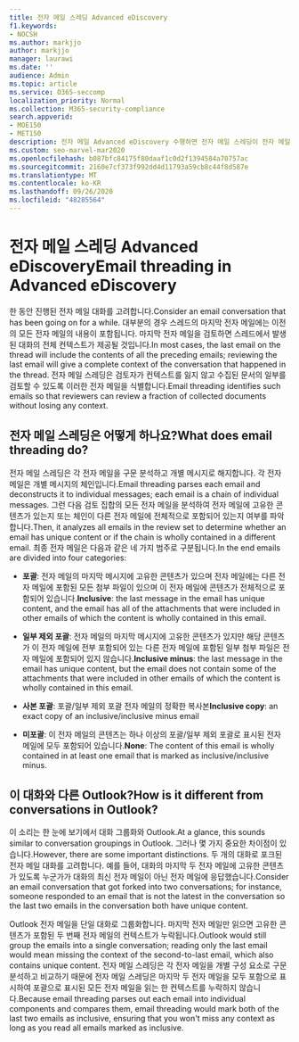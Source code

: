 ```yaml
---
title: 전자 메일 스레딩 Advanced eDiscovery
f1.keywords:
- NOCSH
ms.author: markjjo
author: markjjo
manager: laurawi
ms.date: ''
audience: Admin
ms.topic: article
ms.service: O365-seccomp
localization_priority: Normal
ms.collection: M365-security-compliance
search.appverid:
- MOE150
- MET150
description: 전자 메일 Advanced eDiscovery 수행하면 전자 메일 스레딩이 전자 메일 대화를 구문 분석하고 각 메시지를 서로 다른 범주로 구분합니다.
ms.custom: seo-marvel-mar2020
ms.openlocfilehash: b087bfc84175f80daaf1c0d2f1394584a70757ac
ms.sourcegitcommit: 2160e7cf373f992dd4d11793a59cb8c44f8d587e
ms.translationtype: MT
ms.contentlocale: ko-KR
ms.lasthandoff: 09/26/2020
ms.locfileid: "48285564"
---
```

# <a name="email-threading-in-advanced-ediscovery"></a><span data-ttu-id="8ac7f-103">전자 메일 스레딩 Advanced eDiscovery</span><span class="sxs-lookup"><span data-stu-id="8ac7f-103">Email threading in Advanced eDiscovery</span></span>

<span data-ttu-id="8ac7f-104">한 동안 진행된 전자 메일 대화를 고려합니다.</span><span class="sxs-lookup"><span data-stu-id="8ac7f-104">Consider an email conversation that has been going on for a while.</span></span> <span data-ttu-id="8ac7f-105">대부분의 경우 스레드의 마지막 전자 메일에는 이전의 모든 전자 메일의 내용이 포함됩니다. 마지막 전자 메일을 검토하면 스레드에서 발생된 대화의 전체 컨텍스트가 제공될 것입니다.</span><span class="sxs-lookup"><span data-stu-id="8ac7f-105">In most cases, the last email on the thread will include the contents of all the preceding emails; reviewing the last email will give a complete context of the conversation that happened in the thread.</span></span> <span data-ttu-id="8ac7f-106">전자 메일 스레딩은 검토자가 컨텍스트를 잃지 않고 수집된 문서의 일부를 검토할 수 있도록 이러한 전자 메일을 식별합니다.</span><span class="sxs-lookup"><span data-stu-id="8ac7f-106">Email threading identifies such emails so that reviewers can review a fraction of collected documents without losing any context.</span></span>

## <a name="what-does-email-threading-do"></a><span data-ttu-id="8ac7f-107">전자 메일 스레딩은 어떻게 하나요?</span><span class="sxs-lookup"><span data-stu-id="8ac7f-107">What does email threading do?</span></span>

<span data-ttu-id="8ac7f-108">전자 메일 스레딩은 각 전자 메일을 구문 분석하고 개별 메시지로 해지합니다. 각 전자 메일은 개별 메시지의 체인입니다.</span><span class="sxs-lookup"><span data-stu-id="8ac7f-108">Email threading parses each email and deconstructs it to individual messages; each email is a chain of individual messages.</span></span> <span data-ttu-id="8ac7f-109">그런 다음 검토 집합의 모든 전자 메일을 분석하여 전자 메일에 고유한 콘텐츠가 있는지 또는 체인이 다른 전자 메일에 전체적으로 포함되어 있는지 여부를 파악합니다.</span><span class="sxs-lookup"><span data-stu-id="8ac7f-109">Then, it analyzes all emails in the review set to determine whether an email has unique content or if the chain is wholly contained in a different email.</span></span> <span data-ttu-id="8ac7f-110">최종 전자 메일은 다음과 같은 네 가지 범주로 구분됩니다.</span><span class="sxs-lookup"><span data-stu-id="8ac7f-110">In the end emails are divided into four categories:</span></span>

- <span data-ttu-id="8ac7f-111">**포괄**: 전자 메일의 마지막 메시지에 고유한 콘텐츠가 있으며 전자 메일에는 다른 전자 메일에 포함된 모든 첨부 파일이 있으며 이 전자 메일에 콘텐츠가 전체적으로 포함되어 있습니다.</span><span class="sxs-lookup"><span data-stu-id="8ac7f-111">**Inclusive**: the last message in the email has unique content, and the email has all of the attachments that were included in other emails of which the content is wholly contained in this email.</span></span>

- <span data-ttu-id="8ac7f-112">**일부 제외 포괄**: 전자 메일의 마지막 메시지에 고유한 콘텐츠가 있지만 해당 콘텐츠가 이 전자 메일에 전부 포함되어 있는 다른 전자 메일에 포함된 일부 첨부 파일은 전자 메일에 포함되어 있지 않습니다.</span><span class="sxs-lookup"><span data-stu-id="8ac7f-112">**Inclusive minus**: the last message in the email has unique content, but the email does not contain some of the attachments that were included in other emails of which the content is wholly contained in this email.</span></span>

- <span data-ttu-id="8ac7f-113">**사본 포괄**: 포괄/일부 제외 포괄 전자 메일의 정확한 복사본</span><span class="sxs-lookup"><span data-stu-id="8ac7f-113">**Inclusive copy**: an exact copy of an inclusive/inclusive minus email</span></span>

- <span data-ttu-id="8ac7f-114">**미포괄**: 이 전자 메일의 콘텐츠는 하나 이상의 포괄/일부 제외 포괄로 표시된 전자 메일에 모두 포함되어 있습니다.</span><span class="sxs-lookup"><span data-stu-id="8ac7f-114">**None**: The content of this email is wholly contained in at least one email that is marked as inclusive/inclusive minus.</span></span>

## <a name="how-is-it-different-from-conversations-in-outlook"></a><span data-ttu-id="8ac7f-115">이 대화와 다른 Outlook?</span><span class="sxs-lookup"><span data-stu-id="8ac7f-115">How is it different from conversations in Outlook?</span></span>

<span data-ttu-id="8ac7f-116">이 소리는 한 눈에 보기에서 대화 그룹화와 Outlook.</span><span class="sxs-lookup"><span data-stu-id="8ac7f-116">At a glance, this sounds similar to conversation groupings in Outlook.</span></span> <span data-ttu-id="8ac7f-117">그러나 몇 가지 중요한 차이점이 있습니다.</span><span class="sxs-lookup"><span data-stu-id="8ac7f-117">However, there are some important distinctions.</span></span> <span data-ttu-id="8ac7f-118">두 개의 대화로 포크된 전자 메일 대화를 고려합니다. 예를 들어, 대화의 마지막 두 전자 메일에 고유한 콘텐츠가 있도록 누군가가 대화의 최신 전자 메일이 아닌 전자 메일에 응답했습니다.</span><span class="sxs-lookup"><span data-stu-id="8ac7f-118">Consider an email conversation that got forked into two conversations; for instance, someone responded to an email that is not the latest in the conversation so the last two emails in the conversation both have unique content.</span></span>

<span data-ttu-id="8ac7f-119">Outlook 전자 메일을 단일 대화로 그룹화합니다. 마지막 전자 메일만 읽으면 고유한 콘텐츠가 포함된 두 번째 전자 메일의 컨텍스트가 누락됩니다.</span><span class="sxs-lookup"><span data-stu-id="8ac7f-119">Outlook would still group the emails into a single conversation; reading only the last email would mean missing the context of the second-to-last email, which also contains unique content.</span></span> <span data-ttu-id="8ac7f-120">전자 메일 스레딩은 각 전자 메일을 개별 구성 요소로 구문 분석하고 비교하기 때문에 전자 메일 스레딩은 마지막 두 전자 메일을 모두 포함으로 표시하여 포괄으로 표시된 모든 전자 메일을 읽는 한 컨텍스트를 누락하지 않습니다.</span><span class="sxs-lookup"><span data-stu-id="8ac7f-120">Because email threading parses out each email into individual components and compares them, email threading would mark both of the last two emails as inclusive, ensuring that you won't miss any context as long as you read all emails marked as inclusive.</span></span>
